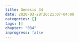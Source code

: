 ```yaml
---
title: Genesis 34
date: 2020-03-28T20:21:07-04:00
categories: []
tags: []
chapter: "034"
inprogress: false
---
```


